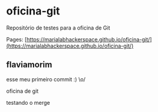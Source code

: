 # oficina-git
Repositório de testes para a oficina de Git  

Pages: [https://marialabhackerspace.github.io/oficina-git/](https://marialabhackerspace.github.io/oficina-git/)

## flaviamorim 

esse meu primeiro commit :) \o/ 

oficina de git 

testando o merge

